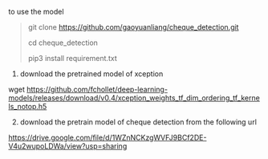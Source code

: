 to use the model 

> git clone https://github.com/gaoyuanliang/cheque_detection.git
>
> cd cheque_detection
>
> pip3 install requirement.txt

1. download the pretrained model of xception

wget https://github.com/fchollet/deep-learning-models/releases/download/v0.4/xception_weights_tf_dim_ordering_tf_kernels_notop.h5

2. download the pretrain model of cheque detection from the following url

https://drive.google.com/file/d/1WZnNCKzgWVFJ9BCf2DE-V4u2wupoLDWa/view?usp=sharing
